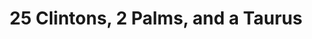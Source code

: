 ---
ee_id: '4221'
site: '1'
type: '2'
long_id: 2013-206 25 clintons, 2 Palms, and a Taurus
url: 2013-206-25-clintons-2-palms-and-a-taurus
title: " 25 Clintons, 2 Palms, and a Taurus"
year: '2013'
medium: 'Sixteen pencil on paper drawings. '
commission:
add_credit:
dims: "(x16) 36 x 24 in."
pitch: "​...."
ps:
live_url:
related:
youtube:
imgs: 25-clintons-2013-206-full-Heart-01-database-SM.jpg,25-clintons-2013-206-detail-Heart-01-database-SM.jpg
subheading:
year2: '2013'
download:
add_credits:
related_code:
layout: things-i-made
---